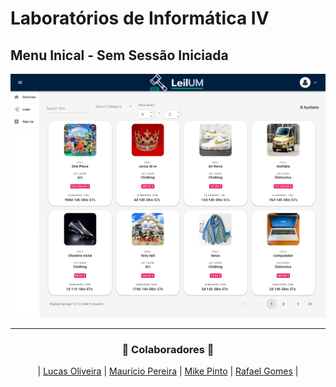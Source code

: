 # Laboratórios de Informática IV

## Menu Inical - Sem Sessão Iniciada
![(Sem](https://github.com/RafaGomes1/LI4/blob/main/images/paginaInicial(SemSessaoIniciada).png?raw=true)


---

<h3 align="center">🚀 Colaboradores 🚀</h3>

<div align="center">

| [Lucas Oliveira](https://github.com/LucasOli20) | [Maurício Pereira](https://github.com/mauriciopereira74) | [Mike Pinto](https://github.com/mrmikept) | [Rafael Gomes](https://github.com/RafaGomes1) |

</div>
